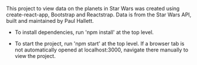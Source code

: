This project to view data on the planets in Star Wars was created using create-react-app, Bootstrap and Reactstrap. Data is from the Star Wars API, built and maintained by Paul Hallett.

- To install dependencies, run 'npm install' at the top level.

- To start the project, run 'npm start' at the top level. If a browser tab is not automatically opened at localhost:3000, navigate there manually to view the project.
